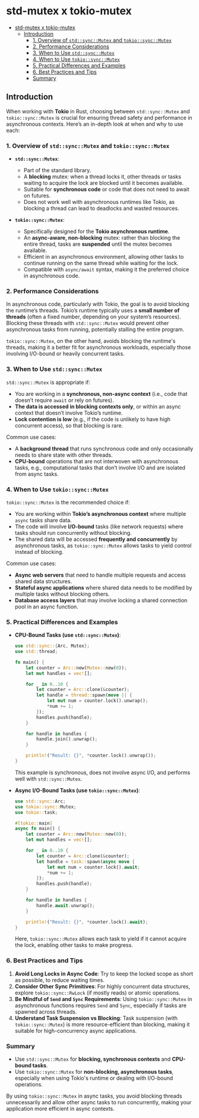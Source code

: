 # std-mutex x tokio-mutex

- [std-mutex x tokio-mutex](#std-mutex-x-tokio-mutex)
  - [Introduction](#introduction)
    - [1. Overview of `std::sync::Mutex` and `tokio::sync::Mutex`](#1-overview-of-stdsyncmutex-and-tokiosyncmutex)
    - [2. Performance Considerations](#2-performance-considerations)
    - [3. When to Use `std::sync::Mutex`](#3-when-to-use-stdsyncmutex)
    - [4. When to Use `tokio::sync::Mutex`](#4-when-to-use-tokiosyncmutex)
    - [5. Practical Differences and Examples](#5-practical-differences-and-examples)
    - [6. Best Practices and Tips](#6-best-practices-and-tips)
    - [Summary](#summary)

## Introduction

When working with **Tokio** in Rust, choosing between `std::sync::Mutex` and `tokio::sync::Mutex` is crucial for ensuring thread safety and performance in asynchronous contexts. Here’s an in-depth look at when and why to use each:

### 1. Overview of `std::sync::Mutex` and `tokio::sync::Mutex`

- **`std::sync::Mutex`**:
  - Part of the standard library.
  - A **blocking** mutex: when a thread locks it, other threads or tasks waiting to acquire the lock are blocked until it becomes available.
  - Suitable for **synchronous code** or code that does not need to await on futures.
  - Does not work well with asynchronous runtimes like Tokio, as blocking a thread can lead to deadlocks and wasted resources.

- **`tokio::sync::Mutex`**:
  - Specifically designed for the **Tokio asynchronous runtime**.
  - An **async-aware, non-blocking** mutex: rather than blocking the entire thread, tasks are **suspended** until the mutex becomes available.
  - Efficient in an asynchronous environment, allowing other tasks to continue running on the same thread while waiting for the lock.
  - Compatible with `async/await` syntax, making it the preferred choice in asynchronous code.

### 2. Performance Considerations

In asynchronous code, particularly with Tokio, the goal is to avoid blocking the runtime’s threads. Tokio’s runtime typically uses a **small number of threads** (often a fixed number, depending on your system’s resources). Blocking these threads with `std::sync::Mutex` would prevent other asynchronous tasks from running, potentially stalling the entire program. 

`tokio::sync::Mutex`, on the other hand, avoids blocking the runtime's threads, making it a better fit for asynchronous workloads, especially those involving I/O-bound or heavily concurrent tasks.

### 3. When to Use `std::sync::Mutex`

`std::sync::Mutex` is appropriate if:
- You are working in a **synchronous, non-async context** (i.e., code that doesn’t require `await` or rely on futures).
- **The data is accessed in blocking contexts only**, or within an async context that doesn’t involve Tokio’s runtime.
- **Lock contention is low** (e.g., if the code is unlikely to have high concurrent access), so that blocking is rare.
  
Common use cases:
- A **background thread** that runs synchronous code and only occasionally needs to share state with other threads.
- **CPU-bound** operations that are not interwoven with asynchronous tasks, e.g., computational tasks that don’t involve I/O and are isolated from async tasks.

### 4. When to Use `tokio::sync::Mutex`

`tokio::sync::Mutex` is the recommended choice if:
- You are working within **Tokio’s asynchronous context** where multiple `async` tasks share data.
- The code will involve **I/O-bound** tasks (like network requests) where tasks should run concurrently without blocking.
- The shared data will be accessed **frequently and concurrently** by asynchronous tasks, as `tokio::sync::Mutex` allows tasks to yield control instead of blocking.

Common use cases:
- **Async web servers** that need to handle multiple requests and access shared data structures.
- **Stateful async applications** where shared data needs to be modified by multiple tasks without blocking others.
- **Database access layers** that may involve locking a shared connection pool in an async function.

### 5. Practical Differences and Examples

- **CPU-Bound Tasks (use `std::sync::Mutex`)**:
  ```rust
  use std::sync::{Arc, Mutex};
  use std::thread;

  fn main() {
      let counter = Arc::new(Mutex::new(0));
      let mut handles = vec![];

      for _ in 0..10 {
          let counter = Arc::clone(&counter);
          let handle = thread::spawn(move || {
              let mut num = counter.lock().unwrap();
              *num += 1;
          });
          handles.push(handle);
      }

      for handle in handles {
          handle.join().unwrap();
      }

      println!("Result: {}", *counter.lock().unwrap());
  }
  ```
  This example is synchronous, does not involve async I/O, and performs well with `std::sync::Mutex`.

- **Async I/O-Bound Tasks (use `tokio::sync::Mutex`)**:
  ```rust
  use std::sync::Arc;
  use tokio::sync::Mutex;
  use tokio::task;

  #[tokio::main]
  async fn main() {
      let counter = Arc::new(Mutex::new(0));
      let mut handles = vec![];

      for _ in 0..10 {
          let counter = Arc::clone(&counter);
          let handle = task::spawn(async move {
              let mut num = counter.lock().await;
              *num += 1;
          });
          handles.push(handle);
      }

      for handle in handles {
          handle.await.unwrap();
      }

      println!("Result: {}", *counter.lock().await);
  }
  ```
  Here, `tokio::sync::Mutex` allows each task to yield if it cannot acquire the lock, enabling other tasks to make progress.

### 6. Best Practices and Tips

1. **Avoid Long Locks in Async Code**: Try to keep the locked scope as short as possible, to reduce waiting times.
2. **Consider Other Sync Primitives**: For highly concurrent data structures, explore `tokio::sync::RwLock` (if mostly reads) or atomic operations.
3. **Be Mindful of `Send` and `Sync` Requirements**: Using `tokio::sync::Mutex` in asynchronous functions requires `Send` and `Sync`, especially if tasks are spawned across threads.
4. **Understand Task Suspension vs Blocking**: Task suspension (with `tokio::sync::Mutex`) is more resource-efficient than blocking, making it suitable for high-concurrency async applications.

### Summary

- Use `std::sync::Mutex` for **blocking, synchronous contexts** and **CPU-bound tasks**.
- Use `tokio::sync::Mutex` for **non-blocking, asynchronous tasks**, especially when using Tokio's runtime or dealing with I/O-bound operations.
  
By using `tokio::sync::Mutex` in async tasks, you avoid blocking threads unnecessarily and allow other async tasks to run concurrently, making your application more efficient in async contexts.
